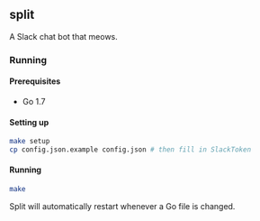 ## split

A Slack chat bot that meows.

### Running

#### Prerequisites
- Go 1.7

#### Setting up
```sh
make setup
cp config.json.example config.json # then fill in SlackToken
```

#### Running
```sh
make
```

Split will automatically restart whenever a Go file is changed.
